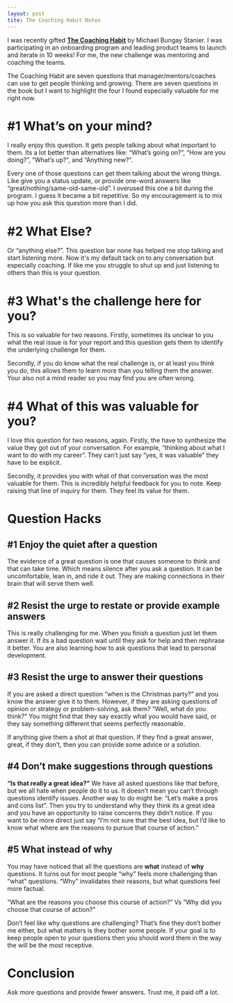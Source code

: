 ```yaml
---
layout: post
tite: The Coaching Habit Notes
---
```


I was recently gifted [**The Coaching Habit**][CH] by Michael Bungay Stanier. I was participating in an onboarding program and leading product teams to launch and iterate in 10 weeks! For me, the new challenge was mentoring and coaching the teams. 

The Coaching Habit are seven questions that manager/mentors/coaches can use to get people thinking and growing. There are seven questions in the book but I want to highlight the four I found especially valuable for me right now.
# #1 What’s on your mind?
I really enjoy this question. It gets people talking about what important to them. Its a lot better than alternatives like: “What’s going on?”, “How are you doing?”, “What’s up?”, and “Anything new?”.

Every one of those questions can get them talking about the wrong things. Like give you a status update, or provide one-word answers like “great/nothing/same-old-same-old”. I overused this one a bit during the program. I guess it became a bit repetitive. So my encouragement is to mix up how you ask this question more than I did. 
# #2 What Else?
Or “anything else?”. This question bar none has helped me stop talking and start listening more. Now it's my default tack on to any conversation but especially coaching. If like me you struggle to shut up and just listening to others than this is your question.
# #3 What's the challenge here for you?
This is so valuable for two reasons. Firstly, sometimes its unclear to you what the real issue is for your report and this question gets them to identify the underlying challenge for them. 

Secondly, if you do know what the real challenge is, or at least you think you do, this allows them to learn more than you telling them the answer. Your also not a mind reader so you may find you are often wrong.
# #4 What of this was valuable for you?
I love this question for two reasons, again. Firstly, the have to synthesize the value they got out of your conversation. For example, “thinking about what I want to do with my career”. They can’t just say “yes, it was valuable” they have to be explicit.

Secondly, it provides you with what of that conversation was the most valuable for them. This is incredibly helpful feedback for you to note. Keep raising that line of inquiry for them. They feel its value for them.
# Question Hacks
## #1 Enjoy the quiet after a question
The evidence of a great question is one that causes someone to think and that can take time. Which means silence after you ask a question. It can be uncomfortable, lean in, and ride it out. They are making connections in their brain that will serve them well. 
## #2 Resist the urge to restate or provide example answers
This is really challenging for me. When you finish a question just let them answer it. If its a bad question wait until they ask for help and then rephrase it better. You are also learning how to ask questions that lead to personal development.
## #3 Resist the urge to answer their questions
If you are asked a direct question “when is the Christmas party?” and you know the answer give it to them. However, if they are asking questions of opinion or strategy or problem-solving, ask them? “Well, what do you think?” You might find that they say exactly what you would have said, or they say something different that seems perfectly reasonable. 

If anything give them a shot at that question. If they find a great answer, great, if they don’t, then you can provide some advice or a solution.
## #4 Don’t make suggestions through questions
**“Is that really a great idea?”** We have all asked questions like that before, but we all hate when people do it to us. It doesn’t mean you can’t through questions identify issues. Another way to do might be: “Let’s make a pros and cons list”. Then you try to understand why they think its a great idea and you have an opportunity to raise concerns they didn’t notice. If you want to be more direct just say “I’m not sure that the best idea, but I’d like to know what where are the reasons to pursue that course of action.” 
## #5 What instead of why
You may have noticed that all the questions are **what** instead of **why** questions. It turns out for most people “why” feels more challenging than “what” questions. “Why” invalidates their reasons, but what questions feel more factual. 

“What are the reasons you choose this course of action?” 
Vs
“Why did you choose that course of action?”

Don’t feel like why questions are challenging? That’s fine they don’t bother me either, but what matters is they bother some people. If your goal is to keep people open to your questions then you should word them in the way the will be the most receptive.
# Conclusion
Ask more questions and provide fewer answers. Trust me, it paid off a lot.

[CH]: https://www.amazon.com/Deep-Work-Focused-Success-Distracted/dp/1455586692

